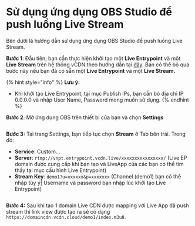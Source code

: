 # Sử dụng ứng dụng OBS Studio để push luồng Live Stream

Bên dưới là hướng dẫn sử dụng ứng dụng OBS Studio để push luồng Live Stream.

**Bước 1**: Đầu tiên, bạn cần thực hiện khởi tạo một **Live Entrypoint** và một **Live Stream** trên hệ thống vCDN theo hướng dẫn tại [đây](live-streaming.md). Bạn có thể bỏ qua bước này nếu bạn đã có sẵn một **Live Entrypoint** và một **Live Stream.**

{% hint style="info" %}
**Lưu ý:**

* Khi khởi tạo Live Entrypoint, tại mục Publish IPs, bạn cần bỏ địa chỉ IP 0.0.0.0 và nhập User Name, Password mong muốn sử dụng.
{% endhint %}



**Bước 2**: Mở ứng dụng OBS trên thiết bị của bạn và chọn **Settings**

<figure><img src="../../.gitbook/assets/image (223).png" alt=""><figcaption></figcaption></figure>

**Bước 3:** Tại trang Settings, bạn tiếp tục chọn **Stream** ở Tab bên trái. Trong đó:

* **Service**: Custom...
* **Server**: `rtmp://vnpt.entrypoint.vcdn.live/xxxxxxxxxxxxxxxx/` (Live EP domain được cung cấp khi bạn tạo và LiveApp của các bạn có thể tìm thấy tại mục cấu hình Live Entrypoint)
* **Stream Key**: `demo1?u=xxxxxx&p=xxxxxxx` (Channel (demo1) bạn có thể nhập tùy ý| Username và password bạn nhập lúc khởi tạo Live Entrypoint)

<figure><img src="../../.gitbook/assets/image (224).png" alt=""><figcaption></figcaption></figure>

**Bước 4:** Sau khi tạo 1 domain Live CDN được mapping với Live App đã push stream thì link view được tạo ra sẽ có dạng `https://domaincdn.vcdn.cloud/demo1/index.m3u8.`
